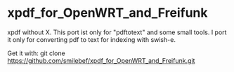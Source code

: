xpdf_for_OpenWRT_and_Freifunk
=============================

xpdf without X. This port ist only for "pdftotext" and some small tools.
I port it only for converting pdf to text for indexing with swish-e.


Get it with:
git clone https://github.com/smilebef/xpdf_for_OpenWRT_and_Freifunk.git



